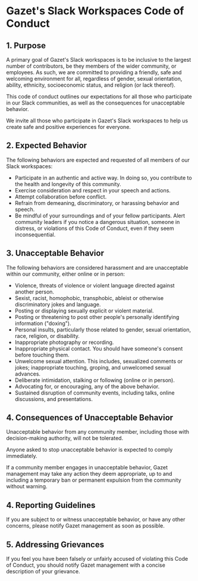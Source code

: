 # Gazet's Slack Workspaces Code of Conduct

## 1. Purpose

A primary goal of Gazet's Slack workspaces is to be inclusive to the largest number of contributors, be they members of the wider community, or employees. As such, we are committed to providing a friendly, safe and welcoming environment for all, regardless of gender, sexual orientation, ability, ethnicity, socioeconomic status, and religion (or lack thereof).

This code of conduct outlines our expectations for all those who participate in our Slack communities, as well as the consequences for unacceptable behavior.

We invite all those who participate in Gazet's Slack workspaces to help us create safe and positive experiences for everyone.

## 2. Expected Behavior

The following behaviors are expected and requested of all members of our Slack workspaces:

  * Participate in an authentic and active way. In doing so, you contribute to the health and longevity of this community.
  * Exercise consideration and respect in your speech and actions.
  * Attempt collaboration before conflict.
  * Refrain from demeaning, discriminatory, or harassing behavior and speech.
  * Be mindful of your surroundings and of your fellow participants. Alert community leaders if you notice a dangerous situation, someone in distress, or violations of this Code of Conduct, even if they seem inconsequential.

## 3. Unacceptable Behavior

The following behaviors are considered harassment and are unacceptable within our community, either online or in person:

  * Violence, threats of violence or violent language directed against another person.
  * Sexist, racist, homophobic, transphobic, ableist or otherwise discriminatory jokes and language.
  * Posting or displaying sexually explicit or violent material.
  * Posting or threatening to post other people's personally identifying information ("doxing").
  * Personal insults, particularly those related to gender, sexual orientation, race, religion, or disability.
  * Inappropriate photography or recording.
  * Inappropriate physical contact. You should have someone's consent before touching them.
  * Unwelcome sexual attention. This includes, sexualized comments or jokes; inappropriate touching, groping, and unwelcomed sexual advances.
  * Deliberate intimidation, stalking or following (online or in person).
  * Advocating for, or encouraging, any of the above behavior.
  * Sustained disruption of community events, including talks, online discussions, and presentations.

## 4. Consequences of Unacceptable Behavior

Unacceptable behavior from any community member, including those with decision-making authority, will not be tolerated.

Anyone asked to stop unacceptable behavior is expected to comply immediately.

If a community member engages in unacceptable behavior, Gazet management may take any action they deem appropriate, up to and including a temporary ban or permanent expulsion from the community without warning.

## 4. Reporting Guidelines

If you are subject to or witness unacceptable behavior, or have any other concerns, please notify Gazet management as soon as possible.

## 5. Addressing Grievances

If you feel you have been falsely or unfairly accused of violating this Code of Conduct, you should notify Gazet management with a concise description of your grievance.
